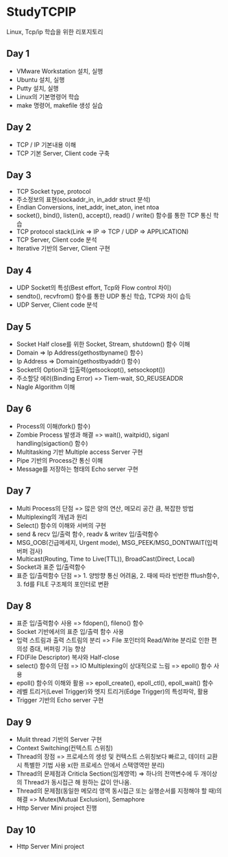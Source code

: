 # StudyTCPIP
Linux, Tcp/ip 학습을 위한 리포지토리

## Day 1
  - VMware Workstation 설치, 실행
  - Ubuntu 설치, 실행
  - Putty 설치, 실행
  - Linux의 기본명령어 학습
  - make 명령어, makefile 생성 실습

## Day 2
  - TCP / IP 기본내용 이해
  - TCP 기본 Server, Client code 구축
  
## Day 3
  - TCP Socket type, protocol
  - 주소정보의 표현(sockaddr_in, in_addr struct 분석)
  - Endian Conversions, inet_addr, inet_aton, inet ntoa
  - socket(), bind(), listen(), accept(), read() / write() 함수를 통한 TCP 통신 학습
  - TCP protocol stack(Link => IP => TCP / UDP => APPLICATION)
  - TCP Server, Client code 분석
  - lterative 기반의 Server, Client 구현

## Day 4
  - UDP Socket의 특성(Best effort, Tcp와 Flow control 차이)
  - sendto(), recvfrom() 함수를 통한 UDP 통신 학습, TCP와 차이 습득
  - UDP Server, Client code 분석

## Day 5
  - Socket Half close를 위한 Socket, Stream, shutdown() 함수 이해
  - Domain => Ip Address(gethostbyname() 함수)
  - Ip Address => Domain(gethostbyaddr() 함수)
  - Socket의 Option과 입출력(getsockopt(), setsockopt())
  - 주소할당 에러(Binding Error) => Tiem-wait, SO_REUSEADDR
  - Nagle Algorithm 이해

## Day 6
  - Process의 이해(fork() 함수)
  - Zombie Process 발생과 해결 => wait(), waitpid(), siganl handling(sigaction() 함수)
  - Multitasking 기반 Multiple access Server 구현
  - Pipe 기반의 Process간 통신 이해
  - Message를 저장하는 형태의 Echo server 구현

## Day 7
  - Multi Process의 단점 => 많은 양의 연산, 메모리 공간 큼, 복잡한 방법
  - Multiplexing의 개념과 원리
  - Select() 함수의 이해와 서버의 구현
  - send & recv 입/출력 함수, readv & writev 입/출력함수
  - MSG_OOB(긴급메세지, Urgent mode), MSG_PEEK/MSG_DONTWAIT(입력버퍼 검사)
  - Multicast(Routing, Time to Live(TTL)), BroadCast(Direct, Local) 
  - Socket과 표준 입/출력함수
  - 표준 입/출력함수 단점 => 1. 양방향 통신 어려움, 2. 때에 따라 빈번한 fflush함수, 3. fd를 FILE 구조체의 포인터로 변환
  
## Day 8
  - 표준 입/출력함수 사용 => fdopen(), fileno() 함수
  - Socket 기반에서의 표준 입/출력 함수 사용
  - 입력 스트림과 출력 스트림의 분리 => File 포인터의 Read/Write 분리로 인한 편의성 증대, 버퍼링 기능 향상
  - FD(File Descriptor) 복사와 Half-close
  - select() 함수의 단점 => IO Multiplexing이 상대적으로 느림 => epoll() 함수 사용
  - epoll() 함수의 이해와 활용 => epoll_create(), epoll_ctl(), epoll_wait() 함수
  - 레벨 트리거(Level Trigger)와 엣지 트리거(Edge Trigger)의 특성파악, 활용
  - Trigger 기반의 Echo server 구현

## Day 9
  - Mulit thread 기반의 Server 구현
  - Context Switching(컨텍스트 스위칭)
  - Thread의 장점 => 프로세스의 생성 및 컨텍스트 스위칭보다 빠르고, 데이터 교환시 특별한 기법 사용 x(한 프로세스 안에서 스택영역만 분리)
  - Thread의 문제점과 Criticla Section(임계영역) => 하나의 전역변수에 두 개이상의 Thread가 동시접근 해 원하는 값이 안나옴.
  - Thread의 문제점(동일한 메모리 영역 동시접근 또는 실행순서를 지정해야 할 때)의 해결 => Mutex(Mutual Exclusion), Semaphore
  - Http Server Mini project 진행
  
## Day 10
  - Http Server Mini project 
